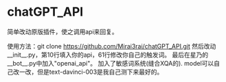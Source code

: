 # chatGPT_API

简单改动原版插件，使之调用api来回复。

使用方法：git clone https://github.com/Mirai3rai/chatGPT_API.git
然后改动__init__.py，第10行填入你的api，61行修改你自己的触发词。
最后在星乃的__bot__.py中加入"openai_api"。
加入了敏感词系统(缝合XQA的).
model可以自己改一改，但是text-davinci-003是我自己测下来最好的。
